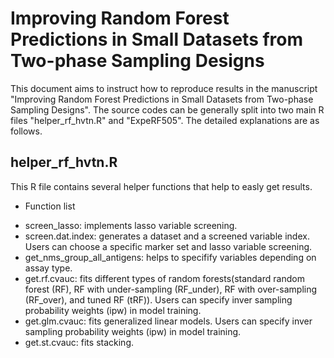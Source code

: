 # Improving Random Forest Predictions in Small Datasets from Two-phase Sampling Designs

This document aims to instruct how to reproduce results in the manuscript "Improving Random Forest Predictions in Small Datasets from Two-phase Sampling Designs". The source codes can be generally split into two main R files "helper_rf_hvtn.R" and "ExpeRF505". The detailed explanations are as follows.

## helper_rf_hvtn.R
This R file contains several helper functions that help to easly get results.

* Function list
- screen_lasso: implements lasso variable screening.
- screen.dat.index: generates a dataset and a screened variable index. Users can choose a specific marker set and lasso variable screening.
- get_nms_group_all_antigens: helps to specifify variables depending on assay type.
- get.rf.cvauc: fits different types of random forests(standard random forest (RF), RF with under-sampling (RF_under), RF with over-sampling (RF_over), and tuned RF (tRF)). Users can specify inver sampling probability weights (ipw) in model training.
- get.glm.cvauc: fits generalized linear models. Users can specify inver sampling probability weights (ipw) in model training.
- get.st.cvauc: fits stacking. 

